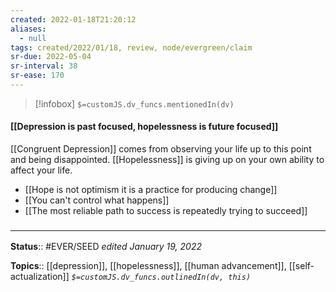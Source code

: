 ```yaml
---
created: 2022-01-18T21:20:12 
aliases:
  - null
tags: created/2022/01/18, review, node/evergreen/claim
sr-due: 2022-05-04
sr-interval: 38
sr-ease: 170
---
```

> [!infobox]
`$=customJS.dv_funcs.mentionedIn(dv)`

#### [[Depression is past focused, hopelessness is future focused]] 

[[Congruent Depression]] comes from observing your life up to this point and being disappointed.
[[Hopelessness]] is giving up on your own ability to affect your life.

- [[Hope is not optimism it is a practice for producing change]]
- [[You can't control what happens]]
- [[The most reliable path to success is repeatedly trying to succeed]]

### <hr class="footnote"/>

**Status**:: #EVER/SEED 
*edited January 19, 2022*

**Topics**:: [[depression]], [[hopelessness]], [[human advancement]], [[self-actualization]]
*`$=customJS.dv_funcs.outlinedIn(dv, this)`*
